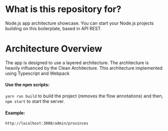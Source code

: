 # What is this repository for?

Node.js app architecture showcase. You can start your Node.js projects building on this boilerplate, based in API REST.

# Architecture Overview

The app is designed to use a layered architecture. The architecture is heavily influenced by the Clean Architecture. This architecture implemented using Typescript and Webpack

#### Use the npm scripts:

`yarn run build` to build the project (removes the flow annotations) and then,</br>
`npm start` to start the server.

#### Example:
`http://localhost:3000/admin/provinces`
